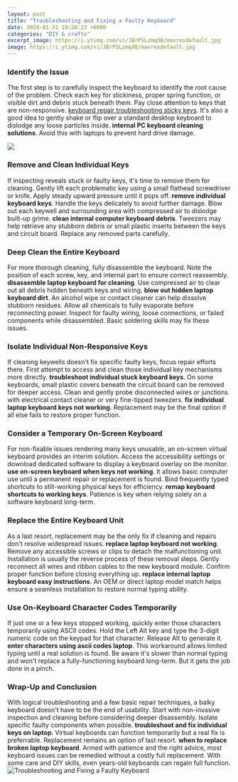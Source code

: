 ```yaml
---
layout: post
title: "Troubleshooting and Fixing a Faulty Keyboard"
date: 2024-01-31 19:28:23 +0000
categories: "DIY & crafts"
excerpt_image: https://i.ytimg.com/vi/JBrPSLzmqd8/maxresdefault.jpg
image: https://i.ytimg.com/vi/JBrPSLzmqd8/maxresdefault.jpg
---
```


### Identify the Issue
The first step is to carefully inspect the keyboard to identify the root cause of the problem. Check each key for stickiness, proper spring function, or visible dirt and debris stuck beneath them. Pay close attention to keys that are non-responsive. [keyboard repair troubleshooting sticky keys](https://fistore.mysenprints.com/collection/able). It's also a good idea to gently shake or flip over a standard desktop keyboard to dislodge any loose particles inside. **internal PC keyboard cleaning solutions**. Avoid this with laptops to prevent hard drive damage. 

![](https://www.slashdigit.com/wp-content/uploads/2017/09/how-to-fix-broken-keyboard-keys.jpg)
### Remove and Clean Individual Keys
If inspecting reveals stuck or faulty keys, it's time to remove them for cleaning. Gently lift each problematic key using a small flathead screwdriver or knife. Apply steady upward pressure until it pops off. **remove individual keyboard keys**. Handle the keys delicately to avoid further damage. Blow out each keywell and surrounding area with compressed air to dislodge built-up grime. **clean internal computer keyboard debris**. Tweezers may help retrieve any stubborn debris or small plastic inserts between the keys and circuit board. Replace any removed parts carefully.
### Deep Clean the Entire Keyboard
For more thorough cleaning, fully disassemble the keyboard. Note the position of each screw, key, and internal part to ensure correct reassembly. **disassemble laptop keyboard for cleaning**. Use compressed air to clear out all debris hidden beneath keys and wiring. **blow out hidden laptop keyboard dirt**. An alcohol wipe or contact cleaner can help dissolve stubborn residues. Allow all chemicals to fully evaporate before reconnecting power. Inspect for faulty wiring, loose connections, or failed components while disassembled. Basic soldering skills may fix these issues. 
### Isolate Individual Non-Responsive Keys
If cleaning keywells doesn't fix specific faulty keys, focus repair efforts there. First attempt to access and clean those individual key mechanisms more directly. **troubleshoot individual stuck keyboard keys**. On some keyboards, small plastic covers beneath the circuit board can be removed for deeper access. Clean and gently probe disconnected wires or junctions with electrical contact cleaner or very fine-tipped tweezers. **fix individual laptop keyboard keys not working**. Replacement may be the final option if all else fails to restore proper function.
### Consider a Temporary On-Screen Keyboard 
For non-fixable issues rendering many keys unusable, an on-screen virtual keyboard provides an interim solution. Access the accessibility settings or download dedicated software to display a keyboard overlay on the monitor. **use on-screen keyboard when keys not working**. It allows basic computer use until a permanent repair or replacement is found. Bind frequently typed shortcuts to still-working physical keys for efficiency. **remap keyboard shortcuts to working keys**. Patience is key when relying solely on a software keyboard long-term.
### Replace the Entire Keyboard Unit
As a last resort, replacement may be the only fix if cleaning and repairs don't resolve widespread issues. **replace laptop keyboard not working**. Remove any accessible screws or clips to detach the malfunctioning unit. Installation is usually the reverse process of these removal steps. Gently reconnect all wires and ribbon cables to the new keyboard module. Confirm proper function before closing everything up. **replace internal laptop keyboard easy instructions**. An OEM or direct laptop model match helps ensure a seamless installation to restore normal typing ability.
### Use On-Keyboard Character Codes Temporarily  
If just one or a few keys stopped working, quickly enter those characters temporarily using ASCII codes. Hold the Left Alt key and type the 3-digit numeric code on the keypad for that character. Release Alt to generate it. **enter characters using ascii codes laptop**. This workaround allows limited typing until a real solution is found. Be aware it's slower than normal typing and won't replace a fully-functioning keyboard long-term. But it gets the job done in a pinch.
### Wrap-Up and Conclusion
With logical troubleshooting and a few basic repair techniques, a balky keyboard doesn't have to be the end of usability. Start with non-invasive inspection and cleaning before considering deeper disassembly. Isolate specific faulty components when possible. **troubleshoot and fix individual keys on laptop**. Virtual keyboards can function temporarily but a real fix is preferrable. Replacement remains an option of last resort. **when to replace broken laptop keyboard**. Armed with patience and the right advice, most keyboard issues can be remedied without a costly full replacement. With some care and DIY skills, even years-old keyboards can regain full function.
![Troubleshooting and Fixing a Faulty Keyboard](https://i.ytimg.com/vi/JBrPSLzmqd8/maxresdefault.jpg)